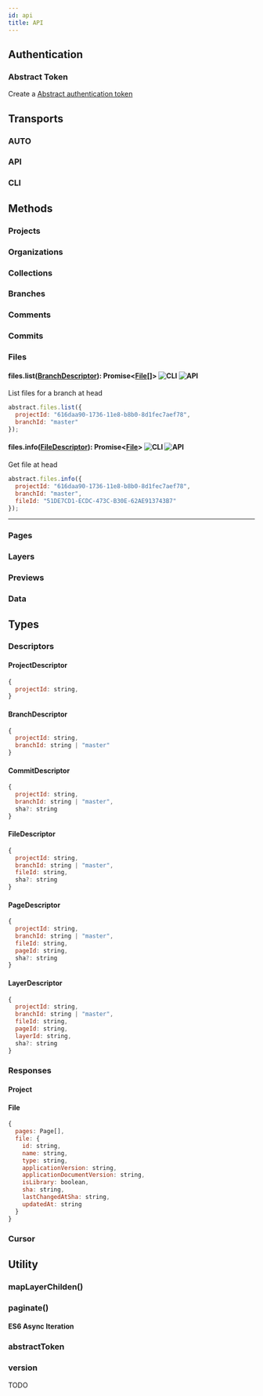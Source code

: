 ```yaml
---
id: api
title: API
---
```


[auto-icon]: https://img.shields.io/badge/AUTO-blue.svg
[cli-icon]: https://img.shields.io/badge/CLI-lightgrey.svg
[api-icon]: https://img.shields.io/badge/API-lightgrey.svg

## Authentication

### Abstract Token

Create a [Abstract authentication token](https://app.goabstract.com)

## Transports

### AUTO
### API
### CLI

## Methods

### Projects

### Organizations

### Collections

### Branches

### Comments

### Commits

### Files

#### files.list([BranchDescriptor](#branchdescriptor)): Promise<[File](#file)[]> ![CLI][cli-icon] ![API][api-icon]

List files for a branch at head

```js
abstract.files.list({
  projectId: "616daa90-1736-11e8-b8b0-8d1fec7aef78",
  branchId: "master"
});
```

#### files.info([FileDescriptor](#filedescriptor)): Promise<[File](#file)> ![CLI][cli-icon] ![API][api-icon]

Get file at head

```js
abstract.files.info({
  projectId: "616daa90-1736-11e8-b8b0-8d1fec7aef78",
  branchId: "master",
  fileId: "51DE7CD1-ECDC-473C-B30E-62AE913743B7"
});
```
---

### Pages

### Layers

### Previews

### Data

## Types

### Descriptors

#### ProjectDescriptor

```js
{
  projectId: string,
}
```

#### BranchDescriptor

```js
{
  projectId: string,
  branchId: string | "master"
}
```

#### CommitDescriptor

```js
{
  projectId: string,
  branchId: string | "master",
  sha?: string
}
```

#### FileDescriptor

```js
{
  projectId: string,
  branchId: string | "master",
  fileId: string,
  sha?: string
}
```

#### PageDescriptor

```js
{
  projectId: string,
  branchId: string | "master",
  fileId: string,
  pageId: string,
  sha?: string
}
```

#### LayerDescriptor

```js
{
  projectId: string,
  branchId: string | "master",
  fileId: string,
  pageId: string,
  layerId: string,
  sha?: string
}
```

### Responses

#### Project
#### File

```js
{
  pages: Page[],
  file: {
    id: string,
    name: string,
    type: string,
    applicationVersion: string,
    applicationDocumentVersion: string,
    isLibrary: boolean,
    sha: string,
    lastChangedAtSha: string,
    updatedAt: string
  }
}
```

### Cursor

## Utility

### mapLayerChilden()

### paginate()

#### ES6 Async Iteration

### abstractToken

### version

TODO
